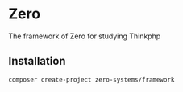 # Zero
The framework of Zero for studying Thinkphp

## Installation

```
composer create-project zero-systems/framework
```